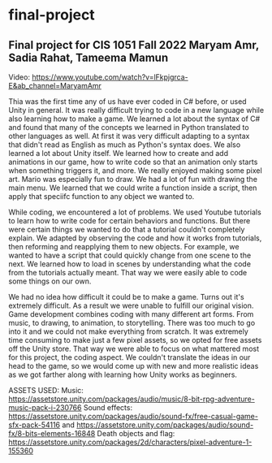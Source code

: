 # final-project
Final project for CIS 1051 Fall 2022
Maryam Amr, Sadia Rahat, Tameema Mamun
------
Video: https://www.youtube.com/watch?v=lFkpjgrca-E&ab_channel=MaryamAmr

Thia was the first time any of us have ever coded in C# before, or used Unity in general. It was really difficult trying to code in a new language while also learning how to make a game. We learned a lot about the syntax of C# and found that many of the concepts we learned in Python translated to other languages as well. At first it was very difficult adapting to a syntax that didn't read as English as much as Python's syntax does. We also learned a lot about Unity itself. We learned how to create and add animations in our game, how to write code so that an animation only starts when something triggers it, and more. We really enjoyed making some pixel art. Mario was especially fun to draw. We had a lot of fun with drawing the main menu. We learned that we could write a function inside a script, then apply that speciifc function to any object we wanted to. 

While coding, we encountered a lot of problems. We used Youtube tutorials to learn how to write code for certain behaviors and functions. But there were certain things we wanted to do that a tutorial couldn't completely explain. We adapted by observing the code and how it works from tutorials, then reforming and reapplying them to new objects. For example, we wanted to have a script that could quickly change from one scene to the next. We learned how to load in scenes by understanding what the code from the tutorials actually meant. That way we were easily able to code some things on our own. 

We had no idea how difficult it could be to make a game. Turns out it's extremely difficult. As a result we were unable to fulfill our original vision. Game development combines coding with many different art forms. From music, to drawing, to animation, to storytelling. There was too much to go into it and we could not make everything from scratch. It was extremely time consuming to make just a few pixel assets, so we opted for free assets off the Unity store. That way we were able to focus on what mattered most for this project, the coding aspect. We couldn't translate the ideas in our head to the game, so we would come up with new and more realistic ideas as we got farther along with learning how Unity works as beginners.


ASSETS USED: 
Music: https://assetstore.unity.com/packages/audio/music/8-bit-rpg-adventure-music-pack-i-230766
Sound effects: https://assetstore.unity.com/packages/audio/sound-fx/free-casual-game-sfx-pack-54116 and https://assetstore.unity.com/packages/audio/sound-fx/8-bits-elements-16848
Death objects and flag: https://assetstore.unity.com/packages/2d/characters/pixel-adventure-1-155360
